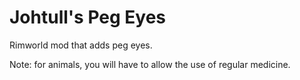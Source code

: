 # Johtull's Peg Eyes
Rimworld mod that adds peg eyes.

Note: for animals, you will have to allow the use of regular medicine.
